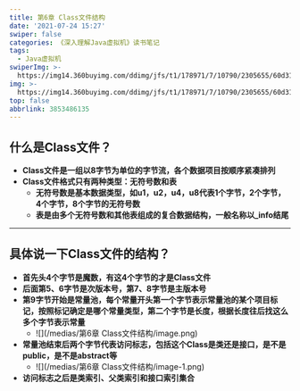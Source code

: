 ```yaml
---
title: 第6章 Class文件结构
date: '2021-07-24 15:27'
swiper: false
categories: 《深入理解Java虚拟机》读书笔记
tags:
  - Java虚拟机
swiperImg: >-
  https://img14.360buyimg.com/ddimg/jfs/t1/178971/7/10790/2305655/60d318a1Ebcfbb314/3989b64657b82fdf.jpg
img: >-
  https://img14.360buyimg.com/ddimg/jfs/t1/178971/7/10790/2305655/60d318a1Ebcfbb314/3989b64657b82fdf.jpg
top: false
abbrlink: 3853486135
---
```


## 什么是Class文件？
- **Class文件是一组以8字节为单位的字节流，各个数据项目按顺序紧凑排列**
- **Class文件格式只有两种类型：无符号数和表**
   - **无符号数是基本数据类型，如u1，u2，u4，u8代表1个字节，2个字节，4个字节，8个字节的无符号数**
   - **表是由多个无符号数和其他表组成的复合数据结构，一般名称以_info结尾**

---

## 具体说一下Class文件的结构？

- **首先头4个字节是魔数，有这4个字节的才是Class文件**
- **后面第5、6字节是次版本号，第7、8字节是主版本号**
- **第9字节开始是常量池，每个常量开头第一个字节表示常量池的某个项目标记，按照标记确定是哪个常量类型，第二个字节是长度，根据长度往后找这么多个字节表示常量**
   - ![](/medias/第6章 Class文件结构/image.png)
- **常量池结束后两个字节代表访问标志，包括这个Class是类还是接口，是不是public，是不是abstract等**
   - ![](/medias/第6章 Class文件结构/image-1.png)
- **访问标志之后是类索引、父类索引和接口索引集合**
